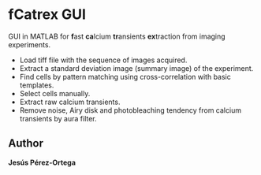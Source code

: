 # fCatrex GUI
GUI in MATLAB for **f**ast **ca**lcium **tr**ansients **ex**traction from imaging experiments.

* Load tiff file with the sequence of images acquired.
* Extract a standard deviation image (summary image) of the experiment.
* Find cells by pattern matching using cross-correlation with basic templates.
* Select cells manually.
* Extract raw calcium transients.
* Remove noise, Airy disk and photobleaching tendency from calcium transients by aura filter.

## Author
**Jesús Pérez-Ortega**

